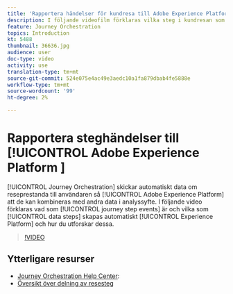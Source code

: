 ```yaml
---
title: 'Rapportera händelser för kundresa till Adobe Experience Platform '
description: I följande videofilm förklaras vilka steg i kundresan som är händelser och vilka dataseg som skapas automatiskt på Experience Platform samt hur du utforskar dessa.
feature: Journey Orchestration
topics: Introduction
kt: 5488
thumbnail: 36636.jpg
audience: user
doc-type: video
activity: use
translation-type: tm+mt
source-git-commit: 524e075e4ac49e3aedc10a1fa879dbab4fe5888e
workflow-type: tm+mt
source-wordcount: '99'
ht-degree: 2%

---
```



# Rapportera steghändelser till [!UICONTROL Adobe Experience Platform ]

[!UICONTROL Journey Orchestration] skickar automatiskt data om reseprestanda till användaren så [!UICONTROL Adobe Experience Platform] att de kan kombineras med andra data i analyssyfte.
I följande video förklaras vad som [!UICONTROL journey step events] är och vilka som [!UICONTROL data steps] skapas automatiskt [!UICONTROL Experience Platform] och hur du utforskar dessa.

>[!VIDEO](https://video.tv.adobe.com/v/36636?quality=12)

## Ytterligare resurser

* [Journey Orchestration Help Center](https://docs.adobe.com/content/help/en/journeys/using/journey-orchestration-home.html):
* [Översikt över delning av resesteg](https://docs.adobe.com/content/help/en/journeys/using/building-journeys/sharing-journey-steps/sharing-overview.html)
